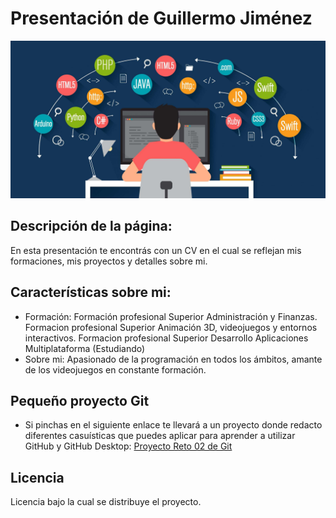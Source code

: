 # Presentación de Guillermo Jiménez
![Imagen de Portada](imagenes/presentacion.jpg)

## Descripción de la página:
En esta presentación te encontrás con un CV en el cual se reflejan mis formaciones, mis proyectos y detalles sobre mi.

## Características sobre mi:
- Formación: Formación profesional Superior Administración y Finanzas.
             Formacion profesional Superior Animación 3D, videojuegos y entornos interactivos.
             Formacion profesional Superior Desarrollo Aplicaciones Multiplataforma (Estudiando)
- Sobre mi: Apasionado de la programación en todos los ámbitos, amante de los videojuegos en constante formación.

## Pequeño proyecto Git
- Si pinchas en el siguiente enlace te llevará a un proyecto donde redacto diferentes casuísticas que puedes aplicar para aprender a utilizar GitHub y GitHub Desktop:
  [Proyecto Reto 02 de Git](https://github.com/GuillermoMJN/retogit)
  

## Licencia 
Licencia bajo la cual se distribuye el proyecto. 
